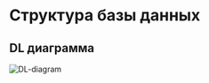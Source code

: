 # Структура базы данных
## DL диаграмма
![DL-diagram](https://github.com/klim405/ITMO-Meetings/docs/img/dl-diagram.png)